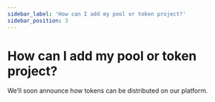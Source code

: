```yaml
---
sidebar_label: 'How can I add my pool or token project?'
sidebar_position: 3
---
```


# How can I add my pool or token project?

We’ll soon announce how tokens can be distributed on our platform. 


